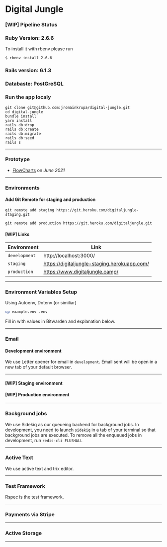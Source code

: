 # Digital Jungle

### [WIP] Pipeline Status

### Ruby Version: 2.6.6

To install it with rbenv please run

```
$ rbenv install 2.6.6
```

### Rails version: 6.1.3

### Databaste: PostGreSQL

### Run the app localy

```
git clone git@github.com:jromainkrupa/digital-jungle.git
cd digital-jungle
bundle install
yarn install
rails db:drop
rails db:create
rails db:migrate
rails db:seed
rails s
```

---

### Prototype

- [FlowCharts](https://www.figma.com/file/wChJBPNYRIUfGvWXxbKM25/Digital-Jungle-Design?node-id=166%3A143) on _June 2021_

---

### Environments

#### Add Git Remote for staging and production

```
git remote add staging https://git.heroku.com/digitaljungle-staging.git
```

```
git remote add production https://git.heroku.com/digitaljungle.git
```

#### [WIP] Links

| Environment   | Link                                         |
| ------------- | -------------------------------------------- |
| `development` | http://localhost:3000/                       |
| `staging`     | https://digitaljungle-staging.herokuapp.com/ |
| `production`  | https://www.digitaljungle.camp/              |

---

### Environment Variables Setup

Using Autoenv, Dotenv (or similiar)

```sh
cp example.env .env
```

Fill in with values in Bitwarden and explanation below.

---

### Email

#### Development environment

We use Letter opener for email in `development`.
Email sent will be open in a new tab of your default browser.

---

#### [WIP] Staging environment

#### [WIP] Production environment

---

### Background jobs

We use Sidekiq as our queueing backend for background jobs. In development,
you need to launch `sidekiq` in a tab of your terminal so that background jobs
are executed. To remove all the enqueued jobs in development,
run `redis-cli FLUSHALL`

---

### Active Text

We use active text and trix editor.

---

### Test Framework

Rspec is the test framework.

---

### Payments via Stripe

---

### Active Storage

---
